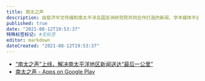 ```yaml
---
title: 南太之声
description: 由斐济华文传媒和南太平洋岛国亚洲研究院共同合作打造的新闻、学术媒体平台
published: true
date: "2021-08-12T19:53:37"
特殊标签标记: #无标签
editor: markdown
dateCreated: "2021-08-12T19:53:37"
---
```


+ [“南太之声”上线，解决南太平洋地区新闻送达“最后一公里”](https://web.archive.org/web/20210810152342/http://www.newsduan.com/newsyun/HuaMeiJingXuan/qt/FJRB/20200624/150395.html)
+ [南太之声 - Apps on Google Play](https://web.archive.org/web/20210811023649/https://play.google.com/store/apps/details?id=com.tangyin.mobile.spvoice)
